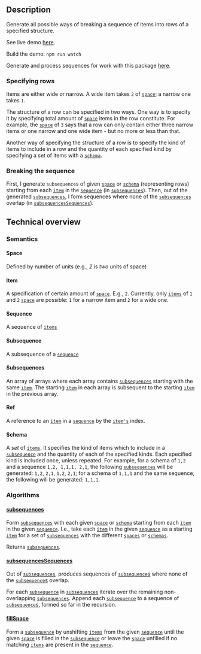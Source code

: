 ## Description
Generate all possible ways of breaking a sequence of items into rows of a specified structure.

See live demo [here](https://gottfried-github.github.io/fit-in-rows/demo/dist/index.html).

Build the demo: `npm run watch`

Generate and process sequences for work with this package [here](https://github.com/gottfried-github/fit-in-rows_sequences).

### Specifying rows
Items are either wide or narrow. A wide item takes `2` of [`space`](#space); a narrow one takes `1`.

The structure of a row can be specified in two ways. One way is to specify it by specifying total amount of [`space`](#space) items in the row constitute. For example, the [`space`](#space) of `3` says that a row can only contain either three narrow items or one narrow and one wide item - but no more or less than that.

Another way of specifying the structure of a row is to specify the kind of items to include in a row and the quantity of each specified kind by specifying a set of items with a [`schema`](#schema).

### Breaking the sequence
First, I generate `subsequence`s of given [`space`](#space) or [`schema`](#schema) (representing rows) starting from each [`item`](#item) in the [`sequence`](#sequence) (in [`subsequences`](#algorithms)). Then, out of the generated [`subsequences`](#subsequence), I form sequences where none of the [`subsequences`](#subsequence) overlap (in [`subsequencesSequences`](#subsequencesSequences)).

## Technical overview
### Semantics
#### Space
Defined by number of units (e.g., *2* is *two* units of space)

#### Item
A specification of certain amount of [`space`](#space). E.g., `2`. Currently, only [`items`](#item) of `1` and `2` [`space`](#space) are possible: `1` for a narrow item and `2` for a wide one.

#### Sequence
A sequence of [`items`](#item)

#### Subsequence
A subsequence of a [`sequence`](#sequence)

#### Subsequences
An array of arrays where each array contains [`subsequences`](#subsequence) starting with the same [`item`](#item). The starting [`item`](#item) in each array is subsequent to the starting [`item`](#item) in the previous array.

#### Ref
A reference to an [`item`](#item) in a [`sequence`](#sequence) by the [`item's`](#item) index.

#### Schema
A *set* of [`items`](#item). It specifies the kind of items which to include in a [`subsequence`](#subsequence) and the quantity of each of the specified kinds. Each specified kind is included once, unless repeated. For example, for a schema of `1,2` and a sequence `1,2, 1,1,1, 2,1`, the following [`subsequences`](#subsequence) will be generated: `1,2`, `2,1`, `1,2`, `2,1`; for a schema of `1,1,1` and the same sequence, the following will be generated: `1,1,1`.

### Algorithms
#### [subsequences](https://github.com/gottfried-github/fit-in-rows/blob/e4b443aa5bcfd8f6314bba0545a00d26591297e4/src/index.js#L87)
Form [`subsequences`](#subsequence) with each given [`space`](#space) or [`schema`](#schema) starting from each [`item`](#item) in the given [`sequence`](#sequence). I.e., take each [`item`](#item) in the given [`sequence`](#sequence) as a starting [`item`](#item) for a set of [`subsequences`](#subsequence) with the different [`spaces`](#space) or [`schemas`](#schema). 

Returns [`subsequences`](#subsequences).

#### [subsequencesSequences](https://github.com/gottfried-github/fit-in-rows/blob/e4b443aa5bcfd8f6314bba0545a00d26591297e4/src/index.js#L9)
Out of [`subsequences`](#subsequences), produces sequences of [`subsequence`s](#subsequence) where none of the [`subsequence`s](#subsequence) overlap. 

For each [`subsequence`](#subsequence) in [`subsequences`](#subsequences) iterate over the remaining non-overlapping [`subsequences`](#subsequences). Append each [`subsequence`](#subsequence) to a sequence of [`subsequence`s](#subsequence), formed so far in the recursion.

#### [fillSpace](https://github.com/gottfried-github/fit-in-rows/blob/e4b443aa5bcfd8f6314bba0545a00d26591297e4/src/index.js#L111)
Form a [`subsequence`](#subsequence) by unshifting [`items`](#item) from the given [`sequence`](#sequence) until the given [`space`](#space) is filled in the [`subsequence`](#subsequence) or leave the [`space`](#space) unfilled if no matching [`items`](#item) are present in the [`sequence`](#sequence).